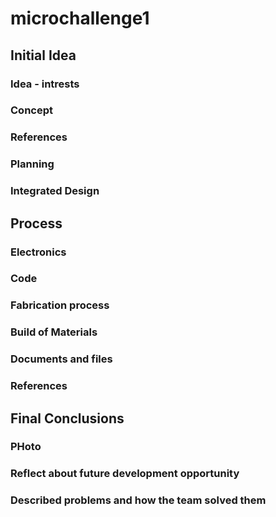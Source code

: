 # microchallenge1

## Initial Idea
### Idea - intrests
### Concept
### References
### Planning
### Integrated Design 

## Process
### Electronics
### Code
### Fabrication process
### Build of Materials
### Documents and files
### References

## Final Conclusions
### PHoto
### Reflect about future development opportunity
### Described problems and how the team solved them
